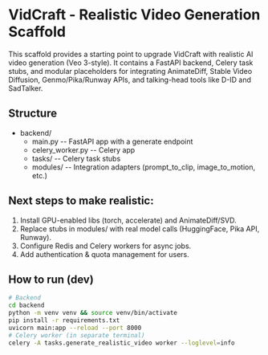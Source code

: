 # VidCraft - Realistic Video Generation Scaffold
This scaffold provides a starting point to upgrade VidCraft with realistic AI video generation (Veo 3-style).
It contains a FastAPI backend, Celery task stubs, and modular placeholders for integrating AnimateDiff, Stable Video Diffusion,
Genmo/Pika/Runway APIs, and talking-head tools like D-ID and SadTalker.

## Structure
- backend/
  - main.py -- FastAPI app with a generate endpoint
  - celery_worker.py -- Celery app
  - tasks/ -- Celery task stubs
  - modules/ -- Integration adapters (prompt_to_clip, image_to_motion, etc.)

## Next steps to make realistic:
1. Install GPU-enabled libs (torch, accelerate) and AnimateDiff/SVD.
2. Replace stubs in modules/ with real model calls (HuggingFace, Pika API, Runway).
3. Configure Redis and Celery workers for async jobs.
4. Add authentication & quota management for users.

## How to run (dev)
```bash
# Backend
cd backend
python -m venv venv && source venv/bin/activate
pip install -r requirements.txt
uvicorn main:app --reload --port 8000
# Celery worker (in separate terminal)
celery -A tasks.generate_realistic_video worker --loglevel=info
```
